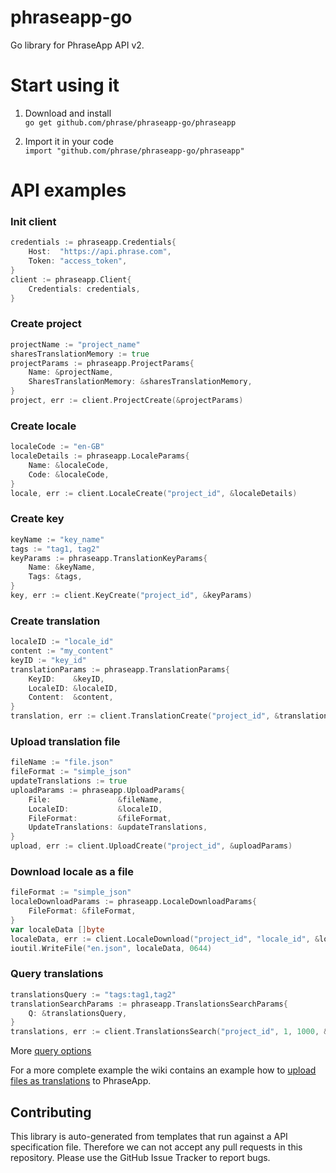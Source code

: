 # phraseapp-go

Go library for PhraseApp API v2.

# Start using it

1. Download and install \
`go get github.com/phrase/phraseapp-go/phraseapp`

2. Import it in your code \
`import "github.com/phrase/phraseapp-go/phraseapp"`

# API examples
### Init client
```go
credentials := phraseapp.Credentials{
	Host:  "https://api.phrase.com",
	Token: "access_token",
}
client := phraseapp.Client{
	Credentials: credentials,
}
```

### Create project
```go
projectName := "project_name"
sharesTranslationMemory := true
projectParams := phraseapp.ProjectParams{
	Name: &projectName,
	SharesTranslationMemory: &sharesTranslationMemory,
}
project, err := client.ProjectCreate(&projectParams)
```

### Create locale
```go
localeCode := "en-GB"
localeDetails := phraseapp.LocaleParams{
	Name: &localeCode,
	Code: &localeCode,
}
locale, err := client.LocaleCreate("project_id", &localeDetails)
```

### Create key
```go
keyName := "key_name"
tags := "tag1, tag2"
keyParams := phraseapp.TranslationKeyParams{
	Name: &keyName,
	Tags: &tags,
}
key, err := client.KeyCreate("project_id", &keyParams)
```

### Create translation
```go
localeID := "locale_id"
content := "my_content"
keyID := "key_id"
translationParams := phraseapp.TranslationParams{
    KeyID:    &keyID,
    LocaleID: &localeID,
    Content:  &content,
}
translation, err := client.TranslationCreate("project_id", &translationParams)
```

### Upload translation file
```go
fileName := "file.json"
fileFormat := "simple_json"
updateTranslations := true
uploadParams := phraseapp.UploadParams{
	File:               &fileName,
	LocaleID:           &localeID,
	FileFormat:         &fileFormat,
	UpdateTranslations: &updateTranslations,
}
upload, err := client.UploadCreate("project_id", &uploadParams)
```

### Download locale as a file
```go
fileFormat := "simple_json"
localeDownloadParams := phraseapp.LocaleDownloadParams{
	FileFormat: &fileFormat,
}
var localeData []byte
localeData, err := client.LocaleDownload("project_id", "locale_id", &localeDownloadParams)
ioutil.WriteFile("en.json", localeData, 0644)
```

### Query translations
```go
translationsQuery := "tags:tag1,tag2"
translationSearchParams := phraseapp.TranslationsSearchParams{
	Q: &translationsQuery,
}
translations, err := client.TranslationsSearch("project_id", 1, 1000, &translationSearchParams)
```
More [query options](https://developers.phrase.com/api/#translations)


For a more complete example the wiki contains an example how to [upload files as translations](https://github.com/phrase/phraseapp-go/wiki/Sync-local-files-to-PhraseApp) to PhraseApp.

## Contributing

This library is auto-generated from templates that run against a API specification file. Therefore we can not accept any pull requests in this repository. Please use the GitHub Issue Tracker to report bugs.
